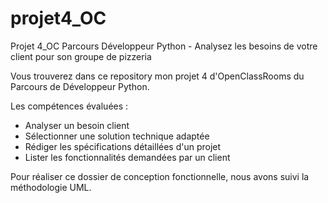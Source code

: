 # projet4_OC

Projet 4_OC Parcours Développeur Python - Analysez les besoins de votre client pour son groupe de pizzeria

Vous trouverez dans ce repository mon projet 4 d'OpenClassRooms du Parcours de Développeur Python.

Les compétences évaluées :

- Analyser un besoin client
- Sélectionner une solution technique adaptée
- Rédiger les spécifications détaillées d'un projet
- Lister les fonctionnalités demandées par un client

Pour réaliser ce dossier de conception fonctionnelle, nous avons suivi la méthodologie UML.
